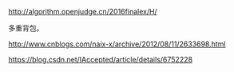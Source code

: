http://algorithm.openjudge.cn/2016finalex/H/


多重背包。

http://www.cnblogs.com/naix-x/archive/2012/08/11/2633698.html

https://blog.csdn.net/IAccepted/article/details/6752228


